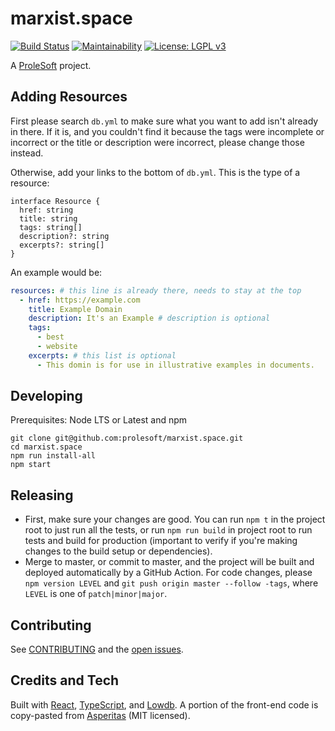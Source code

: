 # marxist.space

[![Build Status](https://github.com/prolesoft/marxist.space/workflows/build/badge.svg)](https://github.com/prolesoft/marxist.space/actions)
[![Maintainability](https://api.codeclimate.com/v1/badges/af5ebb6ca8951512bec3/maintainability)](https://codeclimate.com/github/prolesoft/marxist.space/maintainability)
[![License: LGPL v3](https://img.shields.io/badge/License-LGPL%20v3-blue.svg)](https://www.gnu.org/licenses/lgpl-3.0)

A [ProleSoft](https://prolesoft.github.io) project.

## Adding Resources

First please search `db.yml` to make sure what you want to add isn't already in
there. If it is, and you couldn't find it because the tags were incomplete or
incorrect or the title or description were incorrect, please change those instead.

Otherwise, add your links to the bottom of `db.yml`. This is the type of a
resource:

```
interface Resource {
  href: string
  title: string
  tags: string[]
  description?: string
  excerpts?: string[]
}
```

An example would be:

```yaml
resources: # this line is already there, needs to stay at the top
  - href: https://example.com
    title: Example Domain
    description: It's an Example # description is optional
    tags:
      - best
      - website
    excerpts: # this list is optional
      - This domin is for use in illustrative examples in documents.
```

## Developing

Prerequisites: Node LTS or Latest and npm

```shell
git clone git@github.com:prolesoft/marxist.space.git
cd marxist.space
npm run install-all
npm start
```

## Releasing

* First, make sure your changes are good. You can run `npm t` in the project
  root to just run all the tests, or run `npm run build` in project root to run
  tests and build for production (important to verify if you're making changes
  to the build setup or dependencies).
* Merge to master, or commit to master, and the project will be built and
  deployed automatically by a GitHub Action. For code changes, please `npm
  version LEVEL` and `git push origin master --follow -tags`, where `LEVEL` is
  one of `patch|minor|major`.

## Contributing

See [CONTRIBUTING](./.github/CONTRIBUTING.md) and the
[open issues](https://github.com/prolesoft/marxist.space/issues?q=is%3Aissue+is%3Aopen+sort%3Aupdated-desc).

## Credits and Tech

Built with [React](https://reactjs.org/),
[TypeScript](https://www.typescriptlang.org/),
and [Lowdb](https://github.com/typicode/lowdb).
A portion of the front-end code is copy-pasted from
[Asperitas](https://github.com/d11z/asperitas) (MIT licensed).
